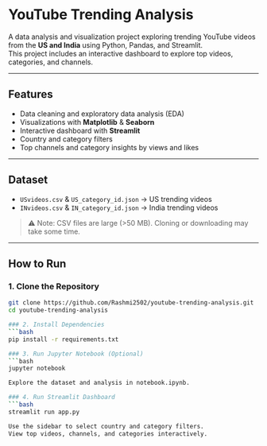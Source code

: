 # YouTube Trending Analysis

A data analysis and visualization project exploring trending YouTube videos from the **US and India** using Python, Pandas, and Streamlit.  
This project includes an interactive dashboard to explore top videos, categories, and channels.

---

## Features
- Data cleaning and exploratory data analysis (EDA)
- Visualizations with **Matplotlib** & **Seaborn**
- Interactive dashboard with **Streamlit**
- Country and category filters
- Top channels and category insights by views and likes

---

## Dataset
- `USvideos.csv` & `US_category_id.json` → US trending videos  
- `INvideos.csv` & `IN_category_id.json` → India trending videos  

> ⚠️ Note: CSV files are large (>50 MB). Cloning or downloading may take some time.

---

## How to Run

### 1. Clone the Repository
```bash
git clone https://github.com/Rashmi2502/youtube-trending-analysis.git
cd youtube-trending-analysis

### 2. Install Dependencies
```bash
pip install -r requirements.txt

### 3. Run Jupyter Notebook (Optional)
```bash
jupyter notebook

Explore the dataset and analysis in notebook.ipynb.

### 4. Run Streamlit Dashboard
```bash
streamlit run app.py

Use the sidebar to select country and category filters.
View top videos, channels, and categories interactively.
